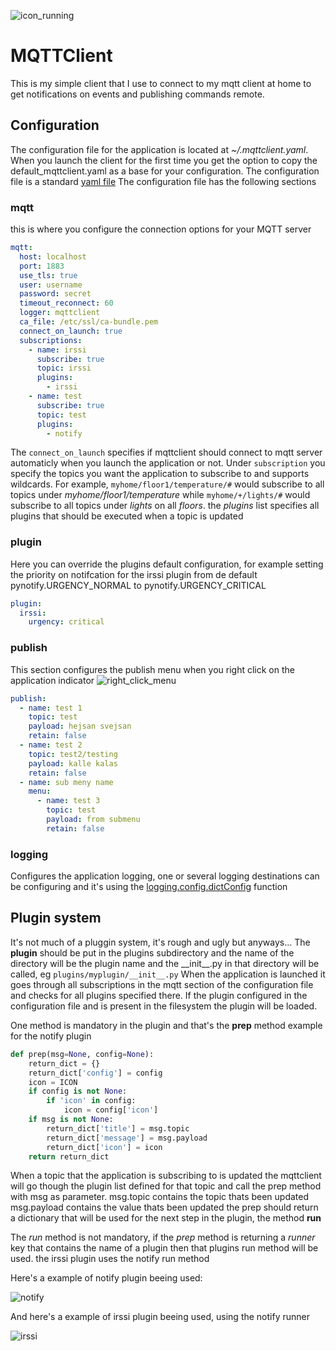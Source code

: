 ![icon_running](https://user-images.githubusercontent.com/254416/41272012-bdb5ace2-6e13-11e8-846b-4e509a6b3e48.png)
# MQTTClient
This is my simple client that I use to connect to my mqtt client at home to get notifications on events and publishing commands remote.


## Configuration
The configuration file for the application is located at *~/.mqttclient.yaml*. When you launch the client for the first time you get the option to copy the default_mqttclient.yaml as a base for your configuration. The configuration file is a standard [yaml file](http://yaml.org)
The configuration file has the following sections

### mqtt
this is where you configure the connection options for your MQTT server 
```yaml
mqtt:
  host: localhost
  port: 1883
  use_tls: true
  user: username
  password: secret
  timeout_reconnect: 60
  logger: mqttclient
  ca_file: /etc/ssl/ca-bundle.pem
  connect_on_launch: true
  subscriptions:
    - name: irssi
      subscribe: true
      topic: irssi
      plugins:
        - irssi
    - name: test
      subscribe: true
      topic: test
      plugins:
        - notify
```
The `connect_on_launch` specifies if mqttclient should connect to mqtt server automaticly when you launch the application or not. Under `subscription` you specify the topics you want the application to subscribe to and supports wildcards. 
For example, `myhome/floor1/temperature/#` would subscribe to all topics under _myhome/floor1/temperature_ while `myhome/+/lights/#` would subscribe to all topics under _lights_ on all _floors_.
the _plugins_ list specifies all plugins that should be executed when a topic is updated

### plugin
Here you can override the plugins default configuration, for example setting the priority on notifcation for the irssi plugin from de default pynotify.URGENCY_NORMAL to pynotify.URGENCY_CRITICAL
```yaml
plugin:
  irssi:
    urgency: critical
```
### publish
This section configures the publish menu when you right click on the application indicator
![right_click_menu](https://user-images.githubusercontent.com/254416/41272005-b3cb7090-6e13-11e8-8121-a49f230b82a9.png)
```yaml
publish:
  - name: test 1
    topic: test
    payload: hejsan svejsan
    retain: false
  - name: test 2
    topic: test2/testing
    payload: kalle kalas
    retain: false
  - name: sub meny name
    menu:
      - name: test 3
        topic: test
        payload: from submenu
        retain: false
```
### logging
Configures the application logging, one or several logging destinations can be configuring and it's using the [logging.config.dictConfig](https://docs.python.org/2/library/logging.config.html) function

## Plugin system
It's not much of a pluggin system, it's rough and ugly but anyways...
The __plugin__ should be put in the plugins subdirectory and the name of the directory will be the plugin name and the \_\_init\_\_.py in that directory will be called, eg `plugins/myplugin/__init__.py`
When the application is launched it goes through all subscriptions in the mqtt section of the configuration file and checks for all plugins specified there. If the plugin configured in the configuration file and is present in the filesystem the plugin will be loaded.

One method is mandatory in the plugin and that's the **prep** method
example for the notify plugin
```python
def prep(msg=None, config=None):
    return_dict = {}
    return_dict['config'] = config
    icon = ICON
    if config is not None:
        if 'icon' in config:
            icon = config['icon']
    if msg is not None:
        return_dict['title'] = msg.topic
        return_dict['message'] = msg.payload
        return_dict['icon'] = icon
    return return_dict
```

When a topic that the application is subscribing to is updated the mqttclient will go though the plugin list defined for that topic and call the prep method with msg as parameter.
msg.topic contains the topic thats been updated
msg.payload contains the value thats been updated
the prep should return a dictionary that will be used for the next step in the plugin, the method **run**

The *run* method is not mandatory, if the *prep* method is returning a _runner_ key that contains the name of a plugin then that plugins run method will be used.
the irssi plugin uses the notify run method

Here's a example of notify plugin beeing used:

![notify](https://user-images.githubusercontent.com/254416/41271999-ae43a20a-6e13-11e8-8407-eab1d999a2ee.png)

And here's a example of irssi plugin beeing used, using the notify runner


![irssi](https://user-images.githubusercontent.com/254416/41274984-b25891dc-6e1f-11e8-814b-d8e7a1890a15.png)
